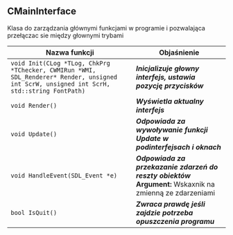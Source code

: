 ## **CMainInterface**

Klasa do zarządzania głównymi funkcjami w programie i pozwalająca przełączac sie między głownymi trybami

| Nazwa funkcji                 | Objaśnienie                              |
| ----------------------------- | ---------------------------------------- |
| `void Init(CLog *TLog, ChkPrg *TChecker, CWMIRun *WMI, SDL_Renderer* Render, unsigned int ScrW, unsigned int ScrH, std::string FontPath)` | ***Inicjalizuje głowny interfejs, ustawia pozycję przycisków*** | **Argument 1:** Wskaxnik na obiekt log **Argumtn 2:** Wskaźnik do obiektu odpowiedzialnego za sprawdzanie rejestru **Argument 3:** wskaźnik na obiekt WMI **Argument 4:** wskaźnik na renderer **Argument 5,6:** Szerokość i wysokość okna głównego **Argument 7:** ścieżka do czcionki
| `void Render()`              | ***Wyświetla aktualny interfejs***       |
| `void Update()`               | ***Odpowiada za wywoływanie funkcji Update w podinterfejsach i oknach*** |
| `void HandleEvent(SDL_Event *e)`       | ***Odpowiada za przekazanie zdarzeń do reszty obiektów*** **Argument:** Wskaxnik na zmienną ze zdarzeniami |
| `bool IsQuit()`              | ***Zwraca prawdę jeśli zajdzie potrzeba opuszczenia programu*** |
